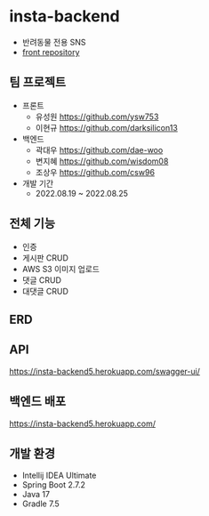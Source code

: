 # insta-backend
- 반려동물 전용 SNS
- [front repository](https://github.com/darksilicon13/clone-project)
## 팀 프로젝트
- 프론트
  - 유성원 https://github.com/ysw753
  - 이현규 https://github.com/darksilicon13
- 백엔드
  - 곽대우 https://github.com/dae-woo
  - 변지혜 https://github.com/wisdom08
  - 조상우 https://github.com/csw96
- 개발 기간
  - 2022.08.19 ~ 2022.08.25

## 전체 기능
- 인증
- 게시판 CRUD
- AWS S3 이미지 업로드
- 댓글 CRUD
- 대댓글 CRUD

## ERD

## API
https://insta-backend5.herokuapp.com/swagger-ui/

## 백엔드 배포
https://insta-backend5.herokuapp.com/

## 개발 환경
- Intellij IDEA Ultimate
- Spring Boot 2.7.2
- Java 17
- Gradle 7.5
